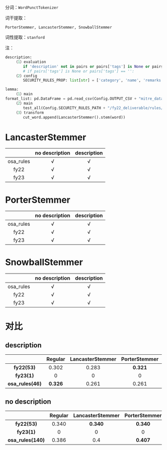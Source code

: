分词：`WordPunctTokenizer`

词干提取：

```
PorterStemmer, LancasterStemmer, SnowballStemmer
```

词性提取：`stanford`

注：

```python
description:
    （1）evaluation
        if 'description' not in pairs or pairs['tags'] is None or pairs['tags'] == '':
        # if pairs['tags'] is None or pairs['tags'] == '':
    （2）config
        SECURITY_RULES_PROP: list[str] = ['category', 'name', 'remarks', 'description']

lemma:
    （1）main
format_list: pd.DataFrame = pd.read_csv(Config.OUTPUT_CSV + "mitre_data(LancasterStemmer).csv")
	（2）main
        test_all(Config.SECURITY_RULES_PATH + "/fy22_deliverable/rules/", format_list, 10, True)
    （3）transform
        cut_word.append(LancasterStemmer().stem(word))
```

# LancasterStemmer

|           | no description | description |
| :-------: | :------------: | :---------: |
| osa_rules |       √        |      √      |
|   fy22    |       √        |      √      |
|   fy23    |       √        |      √      |

# PorterStemmer

|           | no description | description |
| :-------: | :------------: | :---------: |
| osa_rules |       √        |      √      |
|   fy22    |       √        |      √      |
|   fy23    |       √        |      √      |

# SnowballStemmer

|           | no description | description |
| :-------: | :------------: | :---------: |
| osa_rules |       √        |      √      |
|   fy22    |       √        |      √      |
|   fy23    |       √        |      √      |

# 对比

## description

|                   |  Regular  | LancasterStemmer | PorterStemmer | SnowballStemmer |
| :---------------: | :-------: | :--------------: | :-----------: | :-------------: |
|   **fy22(53)**    |   0.302   |      0.283       |   **0.321**   |    **0.321**    |
|    **fy23(1)**    |     0     |        0         |       0       |        0        |
| **osa_rules(46)** | **0.326** |      0.261       |     0.261     |      0.261      |

## no description

|                    | Regular | LancasterStemmer | PorterStemmer | SnowballStemmer |
| :----------------: | :-----: | :--------------: | :-----------: | :-------------: |
|    **fy22(53)**    |  0.340  |    **0.340**     |   **0.340**   |    **0.340**    |
|    **fy23(1)**     |    0    |        0         |       0       |        0        |
| **osa_rules(140)** |  0.386  |       0.4        |   **0.407**   |    **0.407**    |

